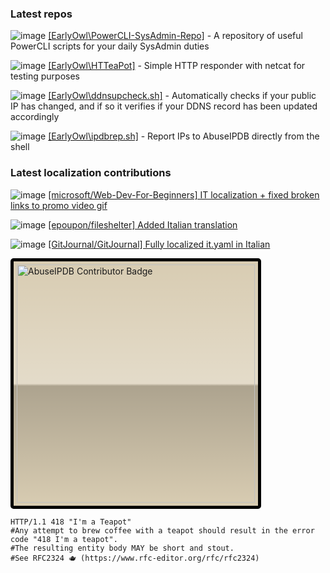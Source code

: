 ### Latest repos
![image](https://badgen.net/badge/icon/PowerShell?icon=github&label&color=blue) [[EarlyOwl\PowerCLI-SysAdmin-Repo]](https://github.com/EarlyOwl/PowerCLI-SysAdmin-Repo) - A repository of useful PowerCLI scripts for your daily SysAdmin duties

![image](https://badgen.net/badge/icon/shell?icon=github&label&color=green) [[EarlyOwl\HTTeaPot]](https://github.com/EarlyOwl/HTTeaPot) - Simple HTTP responder with netcat for testing purposes

![image](https://badgen.net/badge/icon/shell?icon=github&label&color=green) [[EarlyOwl\ddnsupcheck.sh]](https://github.com/EarlyOwl/ddnsupcheck.sh) - Automatically checks if your public IP has changed, and if so it verifies if your DDNS record has been updated accordingly

![image](https://badgen.net/badge/icon/shell?icon=github&label&color=green) [[EarlyOwl\ipdbrep.sh]](https://github.com/EarlyOwl/ipdbrep.sh) - Report IPs to AbuseIPDB directly from the shell

### Latest localization contributions
![image](https://badgen.net/badge/PR/merged/purple?icon=github) [[microsoft/Web-Dev-For-Beginners] IT localization + fixed broken links to promo video gif](https://github.com/microsoft/Web-Dev-For-Beginners/pull/731)

![image](https://badgen.net/badge/PR/merged/purple?icon=github) [[epoupon/fileshelter] Added Italian translation](https://github.com/epoupon/fileshelter/pull/71)

![image](https://badgen.net/badge/PR/!open!/green?icon=github) [[GitJournal/GitJournal] Fully localized it.yaml in Italian](https://github.com/GitJournal/GitJournal/pull/668)


<a href="https://www.abuseipdb.com/user/91864" title="AbuseIPDB is an IP address blacklist for webmasters and sysadmins to report IP addresses engaging in abusive behavior on their networks"><img src="https://www.abuseipdb.com/contributor/91864.svg" alt="AbuseIPDB Contributor Badge" style="width: 381px; border-radius: 5px; border-width: 5px; border-style: solid; border-color: rgb(0, 0, 0); padding: 5px; background: linear-gradient(rgba(255, 255, 255, 0), rgba(255, 255, 255, 0.3) 50%, rgba(0, 0, 0, 0.2) 51%, rgba(0, 0, 0, 0)) rgb(216, 204, 178);"></a>

```shell
HTTP/1.1 418 "I'm a Teapot"
#Any attempt to brew coffee with a teapot should result in the error code "418 I'm a teapot". 
#The resulting entity body MAY be short and stout. 
#See RFC2324 🫖 (https://www.rfc-editor.org/rfc/rfc2324)
```
